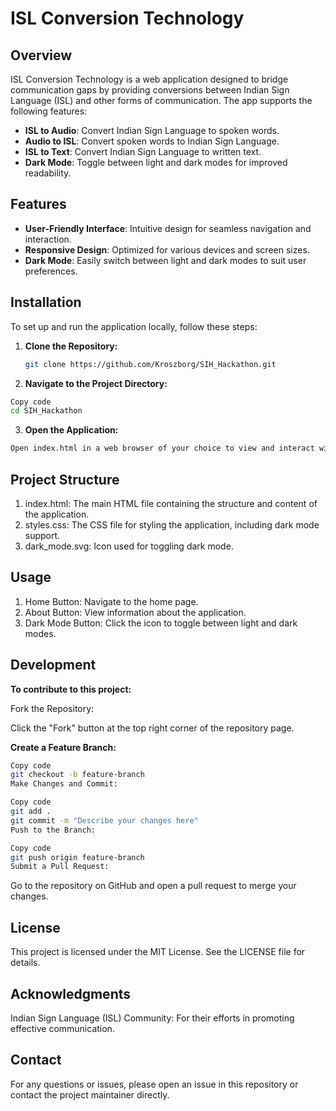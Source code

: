 # ISL Conversion Technology

## Overview

ISL Conversion Technology is a web application designed to bridge communication gaps by providing conversions between Indian Sign Language (ISL) and other forms of communication. The app supports the following features:

- **ISL to Audio**: Convert Indian Sign Language to spoken words.
- **Audio to ISL**: Convert spoken words to Indian Sign Language.
- **ISL to Text**: Convert Indian Sign Language to written text.
- **Dark Mode**: Toggle between light and dark modes for improved readability.

## Features

- **User-Friendly Interface**: Intuitive design for seamless navigation and interaction.
- **Responsive Design**: Optimized for various devices and screen sizes.
- **Dark Mode**: Easily switch between light and dark modes to suit user preferences.

## Installation

To set up and run the application locally, follow these steps:

1. **Clone the Repository:**

   ```bash
   git clone https://github.com/Kroszborg/SIH_Hackathon.git
   ```

2. **Navigate to the Project Directory:**

 ```bash
Copy code
cd SIH_Hackathon
 ```

3. **Open the Application:**

```bash
Open index.html in a web browser of your choice to view and interact with the application.
```

## Project Structure

1. index.html: The main HTML file containing the structure and content of the application.
2. styles.css: The CSS file for styling the application, including dark mode support.
3. dark_mode.svg: Icon used for toggling dark mode.

## Usage

1. Home Button: Navigate to the home page.
2. About Button: View information about the application.
3. Dark Mode Button: Click the icon to toggle between light and dark modes.

## Development

**To contribute to this project:**

Fork the Repository:

Click the "Fork" button at the top right corner of the repository page.

**Create a Feature Branch:**

```bash
Copy code
git checkout -b feature-branch
Make Changes and Commit:
```

```bash
Copy code
git add .
git commit -m "Describe your changes here"
Push to the Branch:
```

```bash
Copy code
git push origin feature-branch
Submit a Pull Request:
```

Go to the repository on GitHub and open a pull request to merge your changes.

## License

This project is licensed under the MIT License. See the LICENSE file for details.

## Acknowledgments

Indian Sign Language (ISL) Community: For their efforts in promoting effective communication.

## Contact

For any questions or issues, please open an issue in this repository or contact the project maintainer directly.
